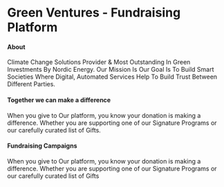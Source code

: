 
# Green Ventures - Fundraising Platform


#### About

Climate Change Solutions Provider & Most Outstanding In Green Investments By Nordic Energy. Our Mission Is Our Goal Is To Build Smart Societies Where Digital, Automated Services Help To Build Trust Between Different Parties.


#### Together we can make a difference

When you give to Our platform, you know your donation is making a difference. Whether you are supporting one of our Signature Programs or our carefully curated list of Gifts.


#### Fundraising Campaigns

When you give to Our platform, you know your donation is making a difference. Whether you are supporting one of our Signature Programs or our carefully curated list of Gifts
